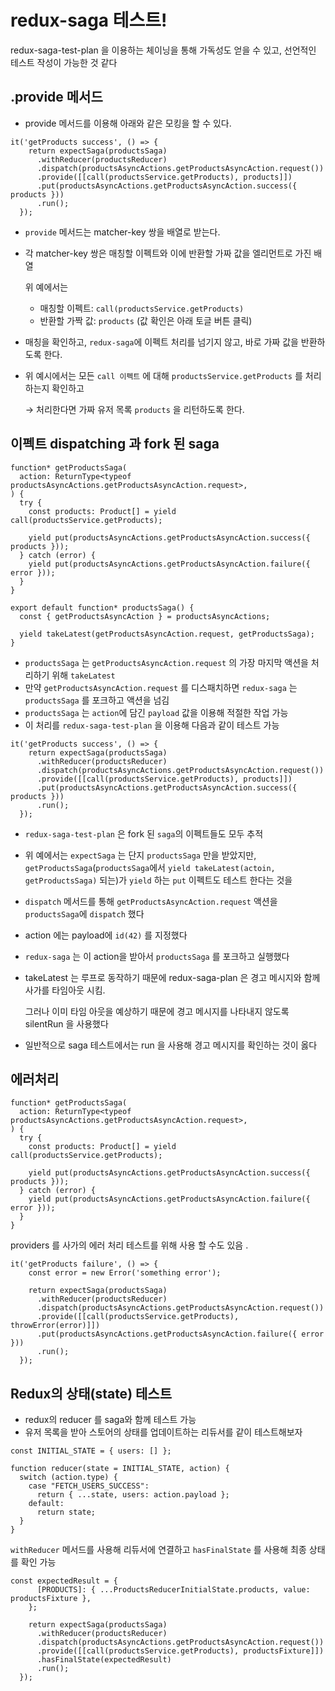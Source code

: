 # redux-saga 테스트!
redux-saga-test-plan 을 이용하는 체이닝을 통해 가독성도 얻을 수 있고, 선언적인 테스트 작성이 가능한 것 같다

## .provide 메서드

- provide 메서드를 이용해 아래와 같은 모킹을 할 수 있다.

```tsx
it('getProducts success', () => {
    return expectSaga(productsSaga)
      .withReducer(productsReducer)
      .dispatch(productsAsyncActions.getProductsAsyncAction.request())
      .provide([[call(productsService.getProducts), products]])
      .put(productsAsyncActions.getProductsAsyncAction.success({ products }))
      .run();
  });
```

- `provide` 메서드는 matcher-key 쌍을 배열로 받는다.
- 각 matcher-key 쌍은 매칭할 이펙트와 이에 반환할 가짜 값을 엘리먼트로 가진 배열

  위 예에서는

    - 매칭할 이펙트: `call(productsService.getProducts)`
    - 반환할 가짝 값:  `products` (값 확인은 아래 토글 버튼 클릭)
      
- 매칭을 확인하고, `redux-saga`에 이펙트 처리를 넘기지 않고, 바로 가짜 값을 반환하도록 한다.
- 위 예시에서는 모든 `call 이펙트` 에 대해 `productsService.getProducts` 를 처리하는지 확인하고

  → 처리한다면 가짜 유저 목록 `products`  을 리턴하도록 한다.


## 이펙트 dispatching 과 fork 된 saga

```tsx
function* getProductsSaga(
  action: ReturnType<typeof productsAsyncActions.getProductsAsyncAction.request>,
) {
  try {
    const products: Product[] = yield call(productsService.getProducts);

    yield put(productsAsyncActions.getProductsAsyncAction.success({ products }));
  } catch (error) {
    yield put(productsAsyncActions.getProductsAsyncAction.failure({ error }));
  }
}

export default function* productsSaga() {
  const { getProductsAsyncAction } = productsAsyncActions;

  yield takeLatest(getProductsAsyncAction.request, getProductsSaga);
}
```

- `productsSaga` 는 `getProductsAsyncAction.request` 의 가장 마지막 액션을 처리하기 위해 `takeLatest`
- 만약 `getProductsAsyncAction.request` 를 디스패치하면 `redux-saga` 는 `productsSaga` 를 포크하고 액션을 넘김
- `productsSaga` 는 `action`에 담긴 `payload` 값을 이용해 적절한 작업 가능
- 이 처리를 `redux-saga-test-plan` 을 이용해 다음과 같이 테스트 가능

```tsx
it('getProducts success', () => {
    return expectSaga(productsSaga)
      .withReducer(productsReducer)
      .dispatch(productsAsyncActions.getProductsAsyncAction.request())
      .provide([[call(productsService.getProducts), products]])
      .put(productsAsyncActions.getProductsAsyncAction.success({ products }))
      .run();
  });
```

- `redux-saga-test-plan` 은 fork 된 `saga`의 이펙트들도 모두 추적
- 위 예에서는 `expectSaga` 는 단지 `productsSaga` 만을 받았지만, `getProductsSaga`(`productsSaga`에서 `yield takeLatest(actoin, getProductsSaga)` 되는)가  `yield` 하는 `put` 이펙트도 테스트 한다는 것을
- `dispatch` 메서드를 통해 `getProductsAsyncAction.request` 액션을 `productsSaga`에 `dispatch` 했다
- action 에는 payload에 `id(42)` 를 지정했다
- `redux-saga` 는 이 action을 받아서 `productsSaga` 를 포크하고 실행했다
- takeLatest 는 루프로 동작하기 때문에 redux-saga-plan 은 경고 메시지와 함께 사가를 타임아웃 시킴.

  그러나 이미 타임 아웃을 예상하기 때문에 경고 메시지를 나타내지 않도록 silentRun 을 사용했다

- 일반적으로 saga 테스트에서는 run 을 사용해 경고 메시지를 확인하는 것이 옳다

## 에러처리



```tsx
function* getProductsSaga(
  action: ReturnType<typeof productsAsyncActions.getProductsAsyncAction.request>,
) {
  try {
    const products: Product[] = yield call(productsService.getProducts);

    yield put(productsAsyncActions.getProductsAsyncAction.success({ products }));
  } catch (error) {
    yield put(productsAsyncActions.getProductsAsyncAction.failure({ error }));
  }
}
```

providers 를 사가의 에러 처리 테스트를 위해 사용 할 수도 있음 .

```tsx
it('getProducts failure', () => {
    const error = new Error('something error');

    return expectSaga(productsSaga)
      .withReducer(productsReducer)
      .dispatch(productsAsyncActions.getProductsAsyncAction.request())
      .provide([[call(productsService.getProducts), throwError(error)]])
      .put(productsAsyncActions.getProductsAsyncAction.failure({ error }))
      .run();
  });
```

## Redux의 상태(state) 테스트

- redux의 reducer 를 saga와 함께 테스트 가능
- 유저 목록을 받아 스토어의 상태를 업데이트하는 리듀서를 같이 테스트해보자

```tsx
const INITIAL_STATE = { users: [] };

function reducer(state = INITIAL_STATE, action) {
  switch (action.type) {
    case "FETCH_USERS_SUCCESS":
      return { ...state, users: action.payload };
    default:
      return state;
  }
}
```

`withReducer` 메서드를 사용해 리듀서에 연결하고 `hasFinalState` 를 사용해 최종 상태를 확인 가능

```tsx
const expectedResult = {
      [PRODUCTS]: { ...ProductsReducerInitialState.products, value: productsFixture },
    };

    return expectSaga(productsSaga)
      .withReducer(productsReducer)
      .dispatch(productsAsyncActions.getProductsAsyncAction.request())
      .provide([[call(productsService.getProducts), productsFixture]])
      .hasFinalState(expectedResult)
      .run();
  });
```
